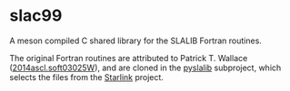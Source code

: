 # slac99
A meson compiled C shared library for the SLALIB Fortran routines.

The original Fortran routines are attributed to Patrick T. Wallace ([2014ascl.soft03025W](https://ui.adsabs.harvard.edu/abs/2014ascl.soft03025W/abstract)), and are cloned in the [pyslalib](https://github.com/MydonSolutions/pyslalib) subproject, which selects the files from the [Starlink](https://github.com/Starlink/starlink/tree/master/libraries/sla) project.
